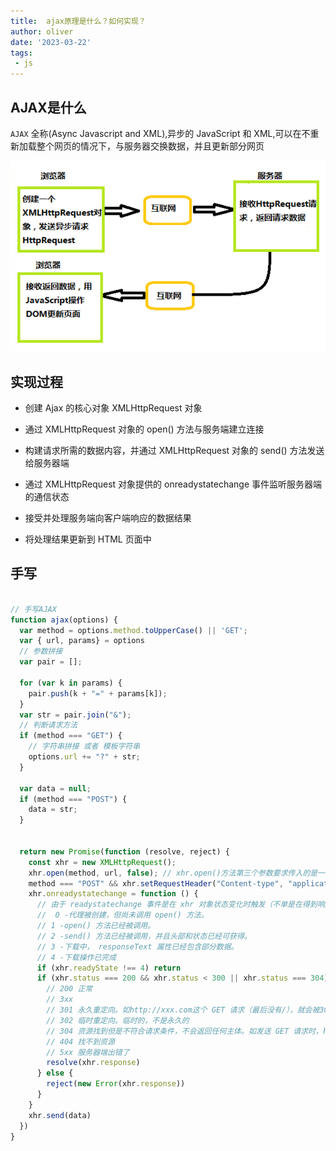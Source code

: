 ```yaml
---
title:  ajax原理是什么？如何实现？
author: oliver
date: '2023-03-22'
tags:
 - js
---
```


## AJAX是什么

`AJAX` 全称(Async Javascript and XML),异步的 JavaScript 和 XML,可以在不重新加载整个网页的情况下，与服务器交换数据，并且更新部分网页

![AJAX流程](../image/js/ajax.png)

## 实现过程

- 创建 Ajax 的核心对象 XMLHttpRequest 对象

- 通过 XMLHttpRequest 对象的 open() 方法与服务端建立连接

- 构建请求所需的数据内容，并通过 XMLHttpRequest 对象的 send() 方法发送给服务器端

- 通过 XMLHttpRequest 对象提供的 onreadystatechange 事件监听服务器端的通信状态

- 接受并处理服务端向客户端响应的数据结果

- 将处理结果更新到 HTML 页面中

## 手写

```js

// 手写AJAX
function ajax(options) {
  var method = options.method.toUpperCase() || 'GET';
  var { url, params} = options
  // 参数拼接
  var pair = [];

  for (var k in params) {
    pair.push(k + "=" + params[k]);
  }
  var str = pair.join("&");
  // 判断请求方法
  if (method === "GET") {
    // 字符串拼接 或者 模板字符串
    options.url += "?" + str;
  }

  var data = null;
  if (method === "POST") {
    data = str;
  }


  return new Promise(function (resolve, reject) {
    const xhr = new XMLHttpRequest();
    xhr.open(method, url, false); // xhr.open()方法第三个参数要求传入的是一个boolean值，其作用就是设置此次请求是否采用异步方式执行。
    method === "POST" && xhr.setRequestHeader("Content-type", "application/x-www-form-urlencoded");
    xhr.onreadystatechange = function () {
      // 由于 readystatechange 事件是在 xhr 对象状态变化时触发（不单是在得到响应时），也就意味着这个事件会被触发多次。
      //  0 -代理被创建，但尚未调用 open() 方法。
      // 1 -open() 方法已经被调用。
      // 2 -send() 方法已经被调用，并且头部和状态已经可获得。
      // 3 -下载中， responseText 属性已经包含部分数据。
      // 4 -下载操作已完成
      if (xhr.readyState !== 4) return
      if (xhr.status === 200 && xhr.status < 300 || xhr.status === 304) {
        // 200 正常
        // 3xx
        // 301 永久重定向。如http://xxx.com这个 GET 请求（最后没有/），就会被301到http://xxx.com/（最后是/）
        // 302 临时重定向。临时的，不是永久的
        // 304 资源找到但是不符合请求条件，不会返回任何主体。如发送 GET 请求时，head 中有If-Modified-Since: xxx（要求返回更新时间是xxx时间之后的资源），如果此时服务器 端资源未更新，则会返回304，即不符合要求
        // 404 找不到资源
        // 5xx 服务器端出错了
        resolve(xhr.response)
      } else {
        reject(new Error(xhr.response))
      }
    }
    xhr.send(data)
  })
}

```
